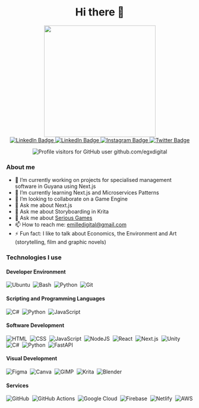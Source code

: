 <div id="header" align="center">
  <h1>Hi there 👋</h1>
  <img src="https://media.giphy.com/media/MeJgB3yMMwIaHmKD4z/giphy.gif" height="300" width="auto" style=`transform:rotate(180deg)` />
  <div id="badges">
    <a href="https://www.linkedin.com/in/egx/">
      <img src="https://img.shields.io/badge/LinkedIn-blue?style=for-the-badge&logo=linkedin&logoColor=white" alt="LinkedIn Badge"/>
    </a>
    <a href="https://dev.to/emilledigital">
      <img src="https://img.shields.io/badge/dev.to-0A0A0A?style=for-the-badge&logo=devdotto&logoColor=white" alt="LinkedIn Badge"/>
    </a>
    <a href="https://www.instagram.com/crispystax/">
      <img src="https://img.shields.io/badge/Instagram-E4405F?style=for-the-badge&logo=instagram&logoColor=white" alt="Instagram Badge"/>
    </a>
    <a href="https://twitter.com/crispyStax">
      <img src="https://img.shields.io/badge/Twitter-blue?style=for-the-badge&logo=twitter&logoColor=white" alt="Twitter Badge"/>
    </a>
    <p>
    <img src="https://komarev.com/ghpvc/?username=egxdigital&style=flat-square&color=blue" alt="Profile visitors for GitHub user github.com/egxdigital"/>    
    </p>  
  </div>
</div>
</div>

### About me

- 🔭 I’m currently working on projects for specialised management software in Guyana using Next.js
- 🌱 I’m currently learning Next.js and Microservices Patterns
- 👯 I’m looking to collaborate on a Game Engine
- 💬 Ask me about Next.js
- 💬 Ask me about Storyboarding in Krita
- 💬 Ask me about [Serious Games](https://en.wikipedia.org/wiki/Serious_game)
- 📫 How to reach me: emilledigital@gmail.com
- ⚡ Fun fact: I like to talk about Economics, the Environment and Art (storytelling, film and graphic novels)

### Technologies I use
#### Developer Environment
<div align="left">
    <img src="https://img.shields.io/badge/Ubuntu-E95420?style=for-the-badge&logo=ubuntu&logoColor=white" title="Ubuntu" alt="Ubuntu"/>&nbsp;
    <img src="https://img.shields.io/badge/GNU%20Bash-4EAA25?style=for-the-badge&logo=GNU%20Bash&logoColor=white" title="Bash" alt="Bash"/>&nbsp;
    <img src="https://img.shields.io/badge/Python-FFD43B?style=for-the-badge&logo=python&logoColor=blue" title="Python" alt="Python"/>&nbsp;
    <img src="https://img.shields.io/badge/GIT-E44C30?style=for-the-badge&logo=git&logoColor=white" title="Git" **alt="Git"/>
</div>

#### Scripting and Programming Languages
<div align="left">    
    <img src="https://img.shields.io/badge/C%23-239120?style=for-the-badge&logo=c-sharp&logoColor=white" title="C#" alt="C#"/>&nbsp;
    <img src="https://img.shields.io/badge/Python-FFD43B?style=for-the-badge&logo=python&logoColor=blue" title="Python" alt="Python"/>&nbsp;
    <img src="https://img.shields.io/badge/JavaScript-323330?style=for-the-badge&logo=javascript&logoColor=F7DF1E" title="JavaScript" alt="JavaScript"/>&nbsp;
</div>

#### Software Development
<div align="left">
    <img src="https://img.shields.io/badge/HTML5-E34F26?style=for-the-badge&logo=html5&logoColor=white" title="HTML5" alt="HTML"/>&nbsp;
    <img src="https://img.shields.io/badge/CSS3-1572B6?style=for-the-badge&logo=css3&logoColor=white"  title="CSS3" alt="CSS"/>&nbsp;
    <img src="https://img.shields.io/badge/JavaScript-323330?style=for-the-badge&logo=javascript&logoColor=F7DF1E" title="JavaScript" alt="JavaScript"/>&nbsp;
    <img src="https://img.shields.io/badge/Node%20js-339933?style=for-the-badge&logo=nodedotjs&logoColor=white" title="NodeJS" alt="NodeJS"/>&nbsp; 
    <img src="https://img.shields.io/badge/React-20232A?style=for-the-badge&logo=react&logoColor=61DAFB" title="React" alt="React" />&nbsp;
    <img src="https://img.shields.io/badge/next%20js-000000?style=for-the-badge&logo=nextdotjs&logoColor=white" title="NextJs" alt="Next.js" />&nbsp;    
    <img src="https://img.shields.io/badge/Unity-100000?style=for-the-badge&logo=unity&logoColor=white" title="Unity" alt="Unity"/>&nbsp;
    <img src="https://img.shields.io/badge/C%23-239120?style=for-the-badge&logo=c-sharp&logoColor=white" title="C#" alt="C#"/>&nbsp;
    <img src="https://img.shields.io/badge/Python-FFD43B?style=for-the-badge&logo=python&logoColor=blue" title="Python" alt="Python"/>&nbsp;
    <img src="https://img.shields.io/badge/fastapi-109989?style=for-the-badge&logo=FASTAPI&logoColor=white" title="FastAPI" alt="FastAPI"/>&nbsp;
</div>

#### Visual Development
<div align="left">
    <img src="https://img.shields.io/badge/Figma-F24E1E?style=for-the-badge&logo=figma&logoColor=white" title="Figma" alt="Figma"/>&nbsp;
    <img src="https://img.shields.io/badge/Canva-%2300C4CC.svg?&style=for-the-badge&logo=Canva&logoColor=white" title="Canva" alt="Canva"/>&nbsp;
    <img src="https://img.shields.io/badge/gimp-5C5543?style=for-the-badge&logo=gimp&logoColor=white" title="GIMP" alt="GIMP"/>&nbsp;    
    <img src="https://img.shields.io/badge/Krita-203759?style=for-the-badge&logo=krita&logoColor=EEF37B" title="Krita" alt="Krita"/>&nbsp;
    <img src="https://img.shields.io/badge/blender-%23F5792A.svg?style=for-the-badge&logo=blender&logoColor=white" title="Blender" alt="Blender"/>&nbsp;
</div>

#### Services
<div align="left">
    <img src="https://img.shields.io/badge/GitHub-100000?style=for-the-badge&logo=github&logoColor=white" title="GitHub" alt="GitHub"/>&nbsp;
    <img src="https://img.shields.io/badge/GitHub_Actions-2088FF?style=for-the-badge&logo=github-actions&logoColor=white" title="GitHub Actions" alt="GitHub Actions"/>&nbsp;
    <img src="https://img.shields.io/badge/Google_Cloud-4285F4?style=for-the-badge&logo=google-cloud&logoColor=white" title="Google Cloud" alt="Google Cloud"/>&nbsp;
    <img src="https://img.shields.io/badge/firebase-ffca28?style=for-the-badge&logo=firebase&logoColor=black" title="Firebase" alt="Firebase"/>&nbsp;
    <img src="https://img.shields.io/badge/Netlify-00C7B7?style=for-the-badge&logo=netlify&logoColor=white" title="Netlify" alt="Netlify"/>&nbsp;
    <img src="https://img.shields.io/badge/Amazon_AWS-FF9900?style=for-the-badge&logo=amazonaws&logoColor=white" title="AWS" alt="AWS"/>&nbsp;    
</div>
